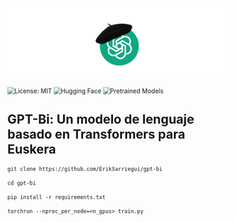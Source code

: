 ![gpt-bi-logo](images/GPT-Bi.jpg)

![License: MIT](https://img.shields.io/badge/license-MIT-green)
![Hugging Face](https://img.shields.io/badge/HuggingFace-%F0%9F%A4%97-orange)
![Pretrained Models](https://img.shields.io/badge/Pretrained_Models-green)
# **GPT-Bi: Un modelo de lenguaje basado en Transformers para Euskera**

```
git clone https://github.com/ErikSarriegui/gpt-bi

cd gpt-bi

pip install -r requirements.txt

torchrun --nproc_per_node=<n_gpus> train.py
```
